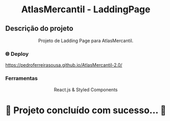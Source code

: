 <h1 align="center">AtlasMercantil - LaddingPage </h1>

## Descrição do projeto

<p align="center">Projeto de Ladding Page para AtlasMercantil.</p>

### 🌐 Deploy
https://pedroferreirasousa.github.io/AtlasMercantil-2.0/

### Ferramentas
<div>
<p align="center">React.js & Styled Components
</div>



<h1 align="center"> 
	 🚀 Projeto concluído com sucesso... 🚀
</h1>
